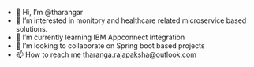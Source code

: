 - 👋 Hi, I’m @tharangar
- 👀 I’m interested in monitory and healthcare related microservice based solutions.
- 🌱 I’m currently learning IBM Appconnect Integration
- 💞️ I’m looking to collaborate on Spring boot based projects
- 📫 How to reach me tharanga.rajapaksha@outlook.com

<!---
tharangar/tharangar is a ✨ special ✨ repository because its `README.md` (this file) appears on your GitHub profile.
You can click the Preview link to take a look at your changes.
--->
